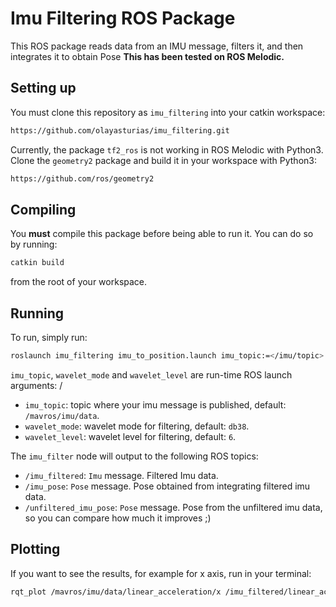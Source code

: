 # Imu Filtering ROS Package

This ROS package reads data from an IMU message, filters it, and then integrates it to obtain Pose
**This has been tested on ROS Melodic.**

## Setting up

You must clone this repository as `imu_filtering` into your catkin workspace:

```bash
https://github.com/olayasturias/imu_filtering.git
```

Currently, the package `tf2_ros` is not working in ROS Melodic with Python3.
Clone the `geometry2` package and build it in your workspace with Python3:

```bash
https://github.com/ros/geometry2
```


## Compiling

You **must** compile this package before being able to run it. You can do so
by running:

```bash
catkin build
```

from the root of your workspace.

## Running

To run, simply run:

```bash
roslaunch imu_filtering imu_to_position.launch imu_topic:=</imu/topic> wavelet_mode:=<wav_mode> wavelet_level:=<level>
```

`imu_topic`, `wavelet_mode` and `wavelet_level` are run-time ROS launch arguments:
/
-   `imu_topic`: topic where your imu message is published, default: `/mavros/imu/data`.
-   `wavelet_mode`: wavelet mode for filtering, default: `db38`.
-   `wavelet_level`: wavelet level for filtering, default: `6`.


The `imu_filter` node will output to the following ROS topics:

-   `/imu_filtered`: `Imu` message. Filtered Imu data.
-   `/imu_pose`: `Pose` message. Pose obtained from integrating filtered imu data.
-   `/unfiltered_imu_pose`: `Pose` message. Pose from the unfiltered imu data, so you can compare how much it improves ;)

## Plotting

If you want to see the results, for example for x axis, run in your terminal:

```bash
rqt_plot /mavros/imu/data/linear_acceleration/x /imu_filtered/linear_acceleration/x /imu_pose/positn/x /unfiltered_imu_pose/position/x

```
